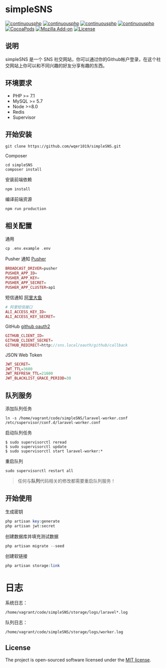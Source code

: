 # simpleSNS
[![continuousphp](https://img.shields.io/continuousphp/git-hub/doctrine/dbal/master.svg)](https://github.com/wqer1019/simpleSNS)
[![continuousphp](https://img.shields.io/badge/mysql-%3E%3D5.7-8B0A50.svg)](https://github.com/wqer1019/simpleSNS)
[![continuousphp](https://img.shields.io/badge/php-%3E%3D7.1-blue.svg)](https://github.com/wqer1019/simpleSNS)
[![continuousphp](https://img.shields.io/badge/node-%3E%3D8.0-ff69b4.svg)](https://github.com/wqer1019/simpleSNS)
[![CocoaPods](https://img.shields.io/cocoapods/dm/AFNetworking.svg)](https://github.com/wqer1019/simpleSNS)
[![Mozilla Add-on](https://img.shields.io/amo/stars/dustman.svg)](https://github.com/wqer1019/simpleSNS)
[![License](https://poser.pugx.org/laravel/framework/license.svg)](https://packagist.org/packages/laravel/framework)
## 说明
simpleSNS 是一个 SNS 社交网站，你可以通过你的Github帐户登录，在这个社交网站上你可以和不同兴趣的好友分享有趣的东西。

## 环境要求
- PHP >= 7.1
- MySQL >= 5.7
- Node >=8.0
- Redis
- Supervisor

## 开始安装
```shell
git clone https://github.com/wqer1019/simpleSNS.git
```
Composer
```shell
cd simpleSNS
composer install
```
安装前端依赖
```npm
npm install
```
编译前端资源
```npm
npm run production
```
## 相关配置
通用
```php
cp .env.example .env
```
Pusher 通知 [Pusher](https://pusher.com)
```php
BROADCAST_DRIVER=pusher
PUSHER_APP_ID=
PUSHER_APP_KEY=
PUSHER_APP_SECRET=
PUSHER_APP_CLUSTER=ap1
```
短信通知 [阿里大鱼](https://dayu.aliyun.com/product/sms)
```php
# 阿里短信接口
ALI_ACCESS_KEY_ID=
ALI_ACCESS_KEY_SECRET=
```
GitHub [github oauth2](https://github.com/settings/applications/new) 
```php
GITHUB_CLIENT_ID=
GITHUB_CLIENT_SECRET=
GITHUB_REDIRECT=http://sns.local/oauth/github/callback
```
JSON Web Token
```php
JWT_SECRET=
JWT_TTL=3600
JWT_REFRESH_TTL=21600
JWT_BLACKLIST_GRACE_PERIOD=30
```
## 队列服务

添加队列任务
```shell
ln -s /home/vagrant/code/simpleSNS/laravel-worker.conf /etc/supervisor/conf.d/laravel-worker.conf
```
启动队列任务
 ```shell
$ sudo supervisorctl reread
$ sudo supervisorctl update
$ sudo supervisorctl start laravel-worker:*
```
重启队列
```shell
sudo supervisorctl restart all
```
> 任何与**队列**代码相关的修改都需要重启队列服务！

## 开始使用
生成密钥
```php
php artisan key:generate
php artisan jwt:secret
```
创建数据库并填充测试数据
```php
php artisan migrate --seed
```
创建软链接
```php
php artisan storage:link
```

# 日志

系统日志：
```$xslt
/home/vagrant/code/simpleSNS/storage/logs/laravel*.log
```
队列日志：
```$xslt
/home/vagrant/code/simpleSNS/storage/logs/worker.log
```

## License
The project is open-sourced software licensed under the [MIT license](https://mit-license.org/).